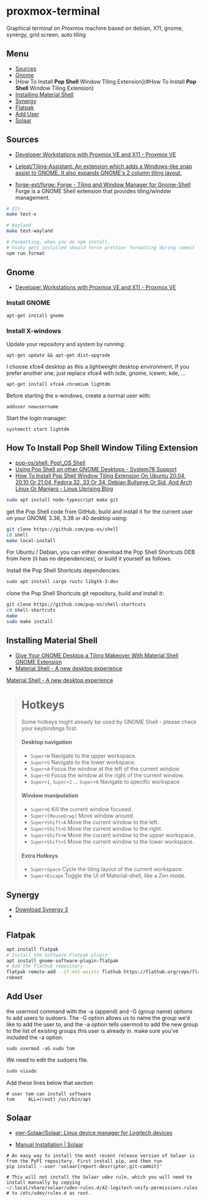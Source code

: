 # proxmox-terminal
Graphical terminal on Proxmox machine based on debian, X11, gnome, synergy, grid screen, auto tiling

## Menu

+ [Sources](#Sources)
+ [Gnome]() 
+ [How To Install **Pop Shell** Window Tiling Extension](#How To Install **Pop Shell** Window Tiling Extension)
+ [Installing Material Shell]()
+ [Synergy]()
+ [Flatpak]()
+ [Add User]()
+ [Solaar]()

  
## Sources

+ [Developer Workstations with Proxmox VE and X11 - Proxmox VE](https://pve.proxmox.com/wiki/Developer_Workstations_with_Proxmox_VE_and_X11)
  
+ [Leleat/Tiling-Assistant: An extension which adds a Windows-like snap assist to GNOME. It also expands GNOME's 2 column tiling layout.](https://github.com/Leleat/Tiling-Assistant)

+ [forge-ext/forge: Forge - Tiling and Window Manager for Gnome-Shell](https://github.com/forge-ext/forge)
Forge is a GNOME Shell extension that provides tiling/window management.

```bash
# X11
make test-x

# Wayland
make test-wayland

# Formatting, when you do npm install, 
# husky gets installed should force prettier formatting during commit
npm run format
```


## Gnome
+ [Developer Workstations with Proxmox VE and X11 - Proxmox VE](https://pve.proxmox.com/wiki/Developer_Workstations_with_Proxmox_VE_and_X11)

### Install GNOME

```
apt-get install gnome 
```
 
### Install X-windows

Update your repository and system by running:
```
apt-get update && apt-get dist-upgrade
```
I choose xfce4 desktop as this a lightweight desktop environment. If you prefer another one, just replace xfce4 with lxde, gnome, icewm, kde, ...
```
apt-get install xfce4 chromium lightdm
```

Before starting the x-windows, create a normal user with:
```
adduser newusername
```

Start the login manager:
```
systemctl start lightdm
```


## How To Install **Pop Shell** Window Tiling Extension 

+ [pop-os/shell: Pop!_OS Shell](https://github.com/pop-os/shell)
+ [Using Pop Shell on other GNOME Desktops - System76 Support](https://support.system76.com/articles/pop-shell/)
+ [How To Install Pop Shell Window Tiling Extension On Ubuntu 20.04, 20.10 Or 21.04, Fedora 32, 33 Or 34, Debian Bullseye Or Sid, And Arch Linux Or Manjaro - Linux Uprising Blog](https://www.linuxuprising.com/2020/05/how-to-install-pop-shell-tiling.html)



```bash
sudo apt install node-typescript make git
```


get the Pop Shell code from GitHub, build and install it for the current user on your GNOME 3.36, 3.38 or 40 desktop using:

```bash
git clone https://github.com/pop-os/shell
cd shell
make local-install
```


For Ubuntu / Debian, you can either download the Pop Shell Shortcuts DEB from here (it has no dependencies), or build it yourself as follows.

Install the Pop Shell Shortcuts dependencies:


```bash
sudo apt install cargo rustc libgtk-3-dev
```

clone the Pop Shell Shortcuts git repository, build and install it:

```bash
git clone https://github.com/pop-os/shell-shortcuts
cd shell-shortcuts
make
sudo make install
```


## Installing Material Shell


+ [Give Your GNOME Desktop a Tiling Makeover With Material Shell GNOME Extension](https://itsfoss.com/material-shell/)
+ [Material Shell - A new desktop experience](https://material-shell.com/#tiling-engine)


[Material Shell - A new desktop experience](https://material-shell.com/#persistence)

> # [](https://material-shell.com/#hotkeys)Hotkeys
> 
> Some hotkeys might already be used by GNOME Shell - please check your keybindings first.
> 
> #### [](https://material-shell.com/#desktop-navigation)Desktop navigation
> 
> - `Super+W` Navigate to the upper workspace.
> - `Super+S` Navigate to the lower workspace.
> - `Super+A` Focus the window at the left of the current window.
> - `Super+D` Focus the window at the right of the current window.
> - `Super+1`, `Super+2` ... `Super+0` Navigate to specific workspace
> 
> #### [](https://material-shell.com/#window-manipulation)Window manipulation
> 
> - `Super+Q` Kill the current window focused.
> - `Super+[MouseDrag]` Move window around.
> - `Super+Shift+A` Move the current window to the left.
> - `Super+Shift+D` Move the current window to the right.
> - `Super+Shift+W` Move the current window to the upper workspace.
> - `Super+Shift+S` Move the current window to the lower workspace.
> 
> #### [](https://material-shell.com/#extra-hotkeys)Extra Hotkeys
> 
> - `Super+Space` Cycle the tiling layout of the current workspace.
> - `Super+Escape` Toggle the UI of Material-shell, like a Zen mode.


## Synergy

+ [Download Synergy 3](https://symless.com/synergy/download)
+ 

## Flatpak


```bash
apt install flatpak
# Install the Software Flatpak plugin
apt install gnome-software-plugin-flatpak
# Add the Flathub repository
flatpak remote-add --if-not-exists flathub https://flathub.org/repo/flathub.flatpakrepo
reboot
```
    


## Add User

the usermod command with the -a (append) and -G (group name) options to add users to sudoers. 
The -G option allows us to name the group we’d like to add the user to, and the -a option tells usermod to add the new group to the list of existing groups this user is already in.
make sure you’ve included the -a option.
```
sudo usermod -aG sudo tom
```

We need to edit the sudoers file.

```bash
sudo visudo
```

Add these lines below that section

```
# user tom can install software
tom     ALL=(root) /usr/bin/apt
```



## Solaar

+ [pwr-Solaar/Solaar: Linux device manager for Logitech devices](https://github.com/pwr-Solaar/Solaar)

+ [Manual Installation | Solaar](https://pwr-solaar.github.io/Solaar/installation)
  
```
# An easy way to install the most recent release version of Solaar is from the PyPI repository. First install pip, and then run
pip install --user 'solaar[report-descriptor,git-commit]'

# This will not install the Solaar udev rule, which you will need to install manually by copying
~/.local/share/solaar/udev-rules.d/42-logitech-unify-permissions.rules
# to /etc/udev/rules.d as root.
```
 
